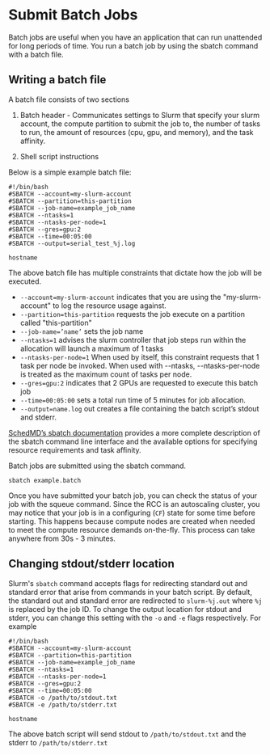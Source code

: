 # Submit Batch Jobs

Batch jobs are useful when you have an application that can run unattended for long periods of time. You run a batch job by using the sbatch command with a batch file.

## Writing a batch file
A batch file consists of two sections

1. Batch header - Communicates settings to Slurm that specify your slurm account, the compute partition to submit the job to, the number of tasks to run, the amount of resources (cpu, gpu, and memory), and the task affinity.

2. Shell script instructions

Below is a simple example batch file:

```
#!/bin/bash
#SBATCH --account=my-slurm-account
#SBATCH --partition=this-partition
#SBATCH --job-name=example_job_name
#SBATCH --ntasks=1
#SBATCH --ntasks-per-node=1
#SBATCH --gres=gpu:2
#SBATCH --time=00:05:00
#SBATCH --output=serial_test_%j.log

hostname
```

The above batch file has multiple constraints that dictate how the job will be executed. 

* `--account=my-slurm-account` indicates that you are using the "my-slurm-account"  to log the resource usage against.
* `--partition=this-partition` requests the job execute on a partition called "this-partition"
* `--job-name=’name’`  sets the job name 
* `--ntasks=1` advises the slurm controller that job steps run within the allocation will launch a maximum of 1 tasks
* `--ntasks-per-node=1` When used by itself, this constraint requests that 1 task per node be invoked. When used with --ntasks, --ntasks-per-node is treated as the maximum count of tasks per node. 
* `--gres=gpu:2` indicates that 2 GPUs are requested to execute this batch job 
* `--time=00:05:00` sets a total run time of 5 minutes for job allocation. 
* `--output=name.log` out creates a file containing the batch script’s stdout and stderr.

[SchedMD’s sbatch documentation](https://slurm.schedmd.com/sbatch.html) provides a more complete description of the sbatch command line interface and the available options for specifying resource requirements and task affinity.

Batch jobs are submitted using the sbatch command. 

```
sbatch example.batch
```

Once you have submitted your batch job, you can check the status of your job with the squeue command. Since the RCC is an autoscaling cluster, you may notice that your job is in a configuring (`CF`) state for some time before starting. This happens because compute nodes are created when needed to meet the compute resource demands on-the-fly. This process can take anywhere from 30s - 3 minutes.

## Changing stdout/stderr location

Slurm's `sbatch` command accepts flags for redirecting standard out and standard error that arise from commands in your batch script. By default, the standard out and standard error are redirected to `slurm-%j.out` where `%j` is replaced by the job ID. To change the output location for stdout and stderr, you can change this setting with the `-o` and `-e` flags respectively. For example


```
#!/bin/bash
#SBATCH --account=my-slurm-account
#SBATCH --partition=this-partition
#SBATCH --job-name=example_job_name
#SBATCH --ntasks=1
#SBATCH --ntasks-per-node=1
#SBATCH --gres=gpu:2
#SBATCH --time=00:05:00
#SBATCH -o /path/to/stdout.txt
#SBATCH -e /path/to/stderr.txt

hostname
```

The above batch script will send stdout to `/path/to/stdout.txt` and the stderr to `/path/to/stderr.txt`
